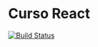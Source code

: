 # Curso React
[![Build Status](https://travis-ci.org/escueladevhack/react-curso.svg?branch=master)](https://travis-ci.org/escueladevhack/react-curso)

